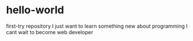 # hello-world
first-try repository
I just want to learn something new about programming
I cant wait to become web developer
